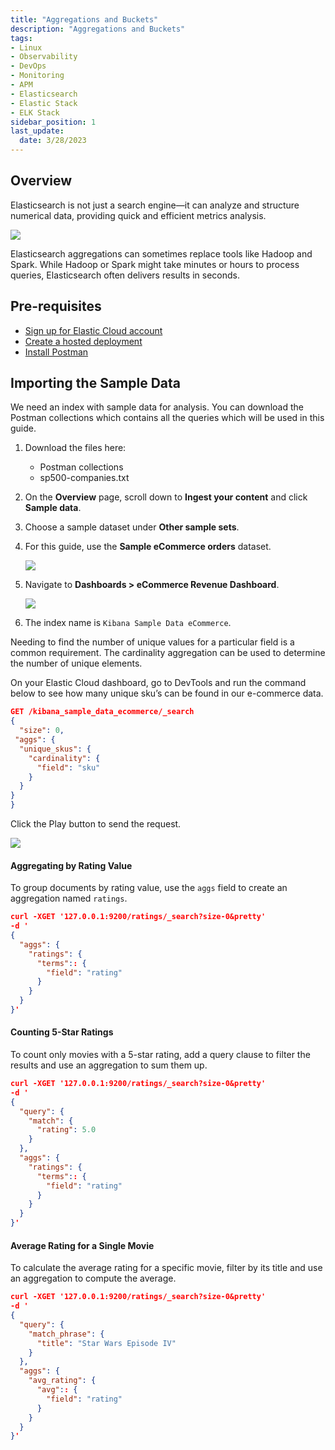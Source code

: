 ```yaml
---
title: "Aggregations and Buckets"
description: "Aggregations and Buckets"
tags: 
- Linux
- Observability
- DevOps
- Monitoring 
- APM
- Elasticsearch
- Elastic Stack
- ELK Stack
sidebar_position: 1
last_update:
  date: 3/28/2023
---
```



## Overview

Elasticsearch is not just a search engine—it can analyze and structure numerical data, providing quick and efficient metrics analysis.  

![](/img/docs/01232025-elasticsearch-beyond-searching.png)  

Elasticsearch aggregations can sometimes replace tools like Hadoop and Spark. While Hadoop or Spark might take minutes or hours to process queries, Elasticsearch often delivers results in seconds.  

## Pre-requisites 

- [Sign up for Elastic Cloud account](https://www.elastic.co/cloud/elasticsearch-service/signup) 
- [Create a hosted deployment](https://www.elastic.co/guide/en/cloud/current/ec-create-deployment.html)
- [Install Postman](https://www.postman.com/downloads/)

## Importing the Sample Data

We need an index with sample data for analysis. You can download the Postman collections which contains all the queries which will be used in this guide.

1. Download the files here:   

    - Postman collections 
    - sp500-companies.txt 

2. On the **Overview** page, scroll down to **Ingest your content** and click **Sample data**.  
3. Choose a sample dataset under **Other sample sets**.  
4. For this guide, use the **Sample eCommerce orders** dataset.  

   ![](/img/docs/01242025-elasticcloud-sample-ecommerce-data.png)  

5. Navigate to **Dashboards > eCommerce Revenue Dashboard**.  

   ![](/img/docs/01242025-elasticcloud-sample-ecommerce-data-2.png)  

6. The index name is `Kibana Sample Data eCommerce`.  

<!-- 
## Aggregation Types 

| Aggregation Type         | Description                                                                                     |  
|---------------------------|-------------------------------------------------------------------------------------------------|  
| **Bucket Aggregations**   | Groups documents into buckets based on fields, filters, ranges, etc.                          |  
| **Metric Aggregations**   | Calculates metrics (e.g., sum, average) for document field values.                            |  
| **Pipeline Aggregations** | Processes results from other aggregations as input.                                           |  
| **Matrix Aggregations**   | (In development) Works with multiple fields to provide statistical insights.                  |  

## Aggregation Syntax

The basic aggregation syntax is:  

```json  
"aggs": {  
  "name_of_aggregation": {  
    "type_of_aggregation": {  
      "field": "document_field_name"  
    }  
  }  
}  
```  

Where: 

- **aggs**: Specifies that an aggregation is being used.  
- **name_of_aggregation**: User-defined name for the aggregation.  
- **type_of_aggregation**: The aggregation type (e.g., terms, sum).  
- **field**: Indicates the target field.  
- **document_field_name**: The column name of the document to aggregate.  



## Cardinality aggregation -->

Needing to find the number of unique values for a particular field is a common requirement. The cardinality aggregation can be used to determine the number of unique elements. 

On your Elastic Cloud dashboard, go to DevTools and run the command below to see how many unique sku’s can be found in our e-commerce data. 

```json
GET /kibana_sample_data_ecommerce/_search
{
  "size": 0, 
 "aggs": {
  "unique_skus": {
    "cardinality": {
      "field": "sku"
    }
  }
}
} 
```

Click the Play button to send the request.

![](/img/docs/01242025-elasticcloud-sample-ecommerce-data-2.png)


#### Aggregating by Rating Value  

To group documents by rating value, use the `aggs` field to create an aggregation named `ratings`.  

```json
curl -XGET '127.0.0.1:9200/ratings/_search?size-0&pretty'
-d '
{
  "aggs": {
    "ratings": {
      "terms":: {
        "field": "rating" 
      }
    }
  }
}'
```

#### Counting 5-Star Ratings  

To count only movies with a 5-star rating, add a query clause to filter the results and use an aggregation to sum them up.  

```json
curl -XGET '127.0.0.1:9200/ratings/_search?size-0&pretty'
-d '
{
  "query": {
    "match": {
      "rating": 5.0
    }
  },
  "aggs": {
    "ratings": {
      "terms":: {
        "field": "rating" 
      }
    }
  }
}'
```

#### Average Rating for a Single Movie  

To calculate the average rating for a specific movie, filter by its title and use an aggregation to compute the average.  

```json
curl -XGET '127.0.0.1:9200/ratings/_search?size-0&pretty'
-d '
{
  "query": {
    "match_phrase": {
      "title": "Star Wars Episode IV"
    }
  },
  "aggs": {
    "avg_rating": {
      "avg":: {
        "field": "rating" 
      }
    }
  }
}'
```